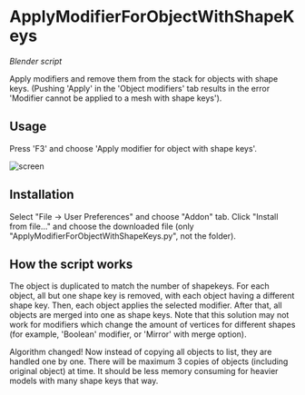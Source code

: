 # ApplyModifierForObjectWithShapeKeys
*Blender script*

Apply modifiers and remove them from the stack for objects with shape keys. 
(Pushing 'Apply' in the 'Object modifiers' tab results in the error 'Modifier cannot be applied to a mesh with shape keys').

## Usage

Press 'F3' and choose 'Apply modifier for object with shape keys'.

![screen](screen.png 'Addon location')

## Installation

Select "File -> User Preferences" and choose "Addon" tab. Click "Install from file..." and choose the downloaded file (only "ApplyModifierForObjectWithShapeKeys.py", not the folder).

## How the script works

The object is duplicated to match the number of shapekeys. For each object, all but one shape key is removed, with each object having a different shape key. Then, each object applies the selected modifier. After that, all objects are merged into one as shape keys.
Note that this solution may not work for modifiers which change the amount of vertices for different shapes (for example, 'Boolean' modifier, or 'Mirror' with merge option).

Algorithm changed!
Now instead of copying all objects to list, they are handled one by one. There will be maximum 3 copies of objects (including original object) at time.
It should be less memory consuming for heavier models with many shape keys that way.

